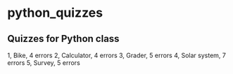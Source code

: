 # python_quizzes
Quizzes for Python class
------------------------
1, Bike, 4 errors
2, Calculator, 4 errors
3, Grader, 5 errors
4, Solar system, 7 errors
5, Survey, 5 errors
